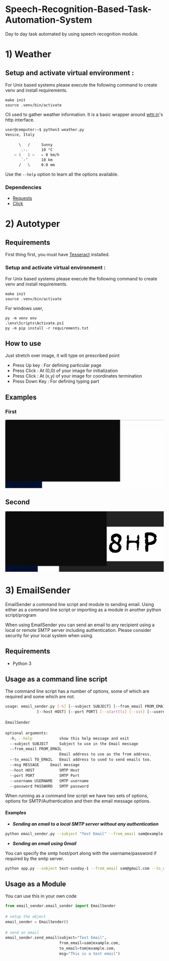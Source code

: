 # Speech-Recognition-Based-Task-Automation-System
Day to day task automated by using speech recognition module.


# 1) Weather

## Setup and activate virtual environment :
For Unix based systems please execute the following command to create venv and install requirements.
```
make init
source .venv/bin/activate
```

Cli used to gather weather information. It is a basic wrapper around [wttr.in](http://wttr.in/)'s http interface.

```shell
user@computer:~$ python3 weather.py
Venice, Italy

      \   /     Sunny
       .-.      10 °C          
    ― (   ) ―   ↖ 0 km/h       
       `-’      10 km          
      /   \     0.0 mm         
```

Use the ```--help``` option to learn all the options available.

### Dependencies
* [Requests](https://requests.readthedocs.io/)
* [Click](https://click.palletsprojects.com/)

# 2) Autotyper

## Requirements

First thing first, you must have [Tesseract](https://github.com/UB-Mannheim/tesseract/wiki) installed.

### Setup and activate virtual environment :
For Unix based systems please execute the following command to create venv and install requirements.
```
make init
source .venv/bin/activate
```
For windows user, 
```
py -m venv env
.\env\Scripts\Activate.ps1
py -m pip install -r requirements.txt
```


## How to use
Just stretch over image, it will type on prescribed point

* Press Up key : For defining particular page
* Press Click : At (0,0) of your image for initialization
* Press Click : At (x,y) of your image for coordinates termination
* Press Down Key : For defining typing part

## Examples
### First
<div align="center">
  <img src="GIF/auto_typer_eg-1.gif"/>
</div>

## Second
<div align="center">
  <img src="GIF/auto_typer_eg-2.gif"/>
</div>

# 3) EmailSender

EmailSender a command line script and module to sending email. Using either as 
a command line script or importing as a module in another python script/program 

When using EmailSender you can send an email to any recipient using a local 
or remote SMTP server including authentication. Please consider security for
your local system when using.

## Requirements
* Python 3

## Usage as a command line script

The command line script has a number of options, some of which are required 
and some which are not.

```bash
usage: email_sender.py [-h] [--subject SUBJECT] [--from_email FROM_EMAIL] [--to_email TO_EMAIL] [--message MESSAGE]
              [--host HOST] [--port PORT] [--starttls] [--ssl] [--username USERNAME] [--password PASSWORD]

EmailSender

optional arguments:
  -h, --help            show this help message and exit
  --subject SUBJECT     Subject to use in the Email message
  --from_email FROM_EMAIL
                        Email address to use as the from address.
  --to_email TO_EMAIL   Email address to used to send emails too.
  --msg MESSAGE     Email message
  --host HOST           SMTP Host
  --port PORT           SMTP Port
  --username USERNAME   SMTP username
  --password PASSWORD   SMTP password
```

When running as a command line script we have two sets of options, options for 
SMTP/Authentication and then the email message options.

#### Examples

* ***Sending an email to a local SMTP server without any authentication***

```bash
python email_sender.py --subject "Test Email" --from_email sam@example.com --to_email tom@example.com
```

* ***Sending an email using Gmail***

You can specify the smtp host/port along with the username/password if required by the smtp server.

```bash
python app.py --subject test-sunday-1 --from_email sam@gmail.com --to_email tom@gmail.com --host smtp.gmail.com --port 587 --username sam@gmail.com --password PASSWORD
```

## Usage as a Module

You can use this in your own code

```python
from email_sender.email_sender import EmailSender

# setup the object
email_sender = EmailSender()

# send an email
email_sender.send_email(subject="Test Email",
                        from_email=sam@example.com,
                        to_email=tom@example.com,
                        msg="This is a test email")
```


